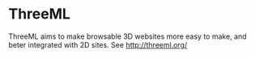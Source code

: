# ThreeML
ThreeML aims to make browsable 3D websites more easy to make, and beter integrated with 2D sites. See http://threeml.org/

